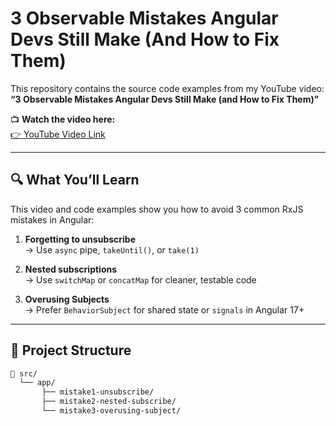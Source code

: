 # 3 Observable Mistakes Angular Devs Still Make (And How to Fix Them)

This repository contains the source code examples from my YouTube video:
**“3 Observable Mistakes Angular Devs Still Make (and How to Fix Them)”**

📺 **Watch the video here:**  
[👉 YouTube Video Link](https://www.youtube.com/@FrontDecoder)

---

## 🔍 What You’ll Learn

This video and code examples show you how to avoid 3 common RxJS mistakes in Angular:

1. **Forgetting to unsubscribe**  
   → Use `async` pipe, `takeUntil()`, or `take(1)`

2. **Nested subscriptions**  
   → Use `switchMap` or `concatMap` for cleaner, testable code

3. **Overusing Subjects**  
   → Prefer `BehaviorSubject` for shared state or `signals` in Angular 17+

---

## 📂 Project Structure

```bash
📁 src/
  └── app/
       ├── mistake1-unsubscribe/
       ├── mistake2-nested-subscribe/
       └── mistake3-overusing-subject/

